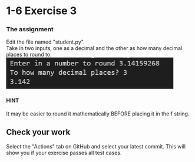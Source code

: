 # 1-6 Exercise 3

### The assignment
Edit the file named "student.py".  
Take in two inputs, one as a decimal and the other as how many decimal places to round to:  
![](ICS2O-U1S6E3.png)  
  
#### HINT  
It may be easier to round it mathematically BEFORE placing it in the f string.

## Check your work
Select the "Actions" tab on GitHub and select your latest commit. This will show you if your exercise passes all test cases.
